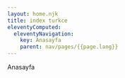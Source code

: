 ```yaml
---
layout: home.njk
title: index turkce
eleventyComputed:
  eleventyNavigation:
    key: Anasayfa
    parent: nav/pages/{{page.lang}}
---
```


Anasayfa
